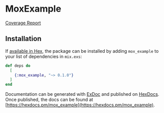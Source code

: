 # MoxExample

[Coverage Report](https://htmlpreview.github.io/?https://github.com/LostKobrakai/mox_example/blob/master/cover/excoveralls.html)

## Installation

If [available in Hex](https://hex.pm/docs/publish), the package can be installed
by adding `mox_example` to your list of dependencies in `mix.exs`:

```elixir
def deps do
  [
    {:mox_example, "~> 0.1.0"}
  ]
end
```

Documentation can be generated with [ExDoc](https://github.com/elixir-lang/ex_doc)
and published on [HexDocs](https://hexdocs.pm). Once published, the docs can
be found at [https://hexdocs.pm/mox_example](https://hexdocs.pm/mox_example).

